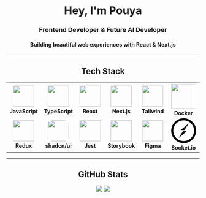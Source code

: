 <div align="center">

# Hey, I'm Pouya

### Frontend Developer & Future AI Developer

#### Building beautiful web experiences with React & Next.js

</div>

---

<div align="center">

## Tech Stack

<table>
<tr>
<td align="center" width="90">
<img src="https://techstack-generator.vercel.app/js-icon.svg" width="55" height="55" />
<br><b>JavaScript</b>
</td>
<td align="center" width="90">
<img src="https://techstack-generator.vercel.app/ts-icon.svg" width="55" height="55" />
<br><b>TypeScript</b>
</td>
<td align="center" width="90">
<img src="https://techstack-generator.vercel.app/react-icon.svg" width="55" height="55" />
<br><b>React</b>
</td>
<td align="center" width="90">
<img src="https://skillicons.dev/icons?i=nextjs&theme=dark" width="55" height="55" />
<br><b>Next.js</b>
</td>
<td align="center" width="90">
<img src="https://skillicons.dev/icons?i=tailwind" width="55" height="55" />
<br><b>Tailwind</b>
</td>
        <td align="center" width="96">
            <img src="https://techstack-generator.vercel.app/docker-icon.svg" width="65" height="65" />
            <br><b>Docker</b>
        </td>
</tr>
<tr>
<td align="center" width="90">
<img src="https://techstack-generator.vercel.app/redux-icon.svg" width="55" height="55" />
<br><b>Redux</b>
</td>
<td align="center" width="90">
<img src="https://avatars.githubusercontent.com/u/139895814?s=200&v=4" width="55" height="55" style="border-radius: 10px;" />
<br><b>shadcn/ui</b>
</td>
<td align="center" width="90">
<img src="https://techstack-generator.vercel.app/jest-icon.svg" width="55" height="55" />
<br><b>Jest</b>
</td>
<td align="center" width="90">
<img src="https://cdn.jsdelivr.net/gh/storybookjs/brand@main/icon/icon-storybook-default.svg" width="55" height="55" />
<br><b>Storybook</b>
</td>
<td align="center" width="90">
<img src="https://skillicons.dev/icons?i=figma" width="55" height="55" />
<br><b>Figma</b>
</td>
        <td align="center" width="96">
            <img src="https://raw.githubusercontent.com/devicons/devicon/master/icons/socketio/socketio-original.svg"
                width="65" height="65" />
            <br><b>Socket.io</b>
        </td>
</tr>
</table>

</div>

---

<div align="center">

## GitHub Stats

<img src="https://github-readme-stats.vercel.app/api?username=PouyaBirvand&show_icons=true&theme=tokyonight&hide_border=true&bg_color=0D1117&title_color=FF6B35&icon_color=FF6B35&text_color=FFF&border_radius=10" width="400" />

<img src="https://github-readme-activity-graph.vercel.app/graph?username=PouyaBirvand&bg_color=0D1117&color=FF6B35&line=FF6B35&point=FFF&area=true&hide_border=true&radius=10" width="400" />
